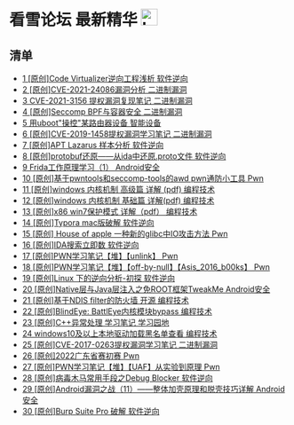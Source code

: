 # 看雪论坛 最新精华 <img src="https://file.ipadown.com/tophub/assets/images/media/bbs.pediy.com.png_50x50.png" width="30" alt="Logo"></img>

## 清单

* [1 [原创]Code Virtualizer逆向工程浅析 软件逆向](https://bbs.pediy.com/thread-273533.htm)
* [2 [原创]CVE-2021-24086漏洞分析 二进制漏洞](https://bbs.pediy.com/thread-273526.htm)
* [3 CVE-2021-3156 提权漏洞复现笔记 二进制漏洞](https://bbs.pediy.com/thread-273504.htm)
* [4 [原创]Seccomp BPF与容器安全 二进制漏洞](https://bbs.pediy.com/thread-273495.htm)
* [5 用uboot"操控"某路由器设备 智能设备](https://bbs.pediy.com/thread-273494.htm)
* [6 [原创]CVE-2019-1458提权漏洞学习笔记 二进制漏洞](https://bbs.pediy.com/thread-273474.htm)
* [7 [原创]APT Lazarus 样本分析 软件逆向](https://bbs.pediy.com/thread-273460.htm)
* [8 [原创]protobuf还原——从ida中还原.proto文件 软件逆向](https://bbs.pediy.com/thread-273455.htm)
* [9 Frida工作原理学习（1） Android安全](https://bbs.pediy.com/thread-273450.htm)
* [10 [原创]基于pwntools和seccomp-tools的awd pwn通防小工具 Pwn](https://bbs.pediy.com/thread-273437.htm)
* [11 [原创]windows 内核机制 高级篇 详解 (pdf) 编程技术](https://bbs.pediy.com/thread-273424.htm)
* [12 [原创]windows 内核机制 基础篇 详解(pdf) 编程技术](https://bbs.pediy.com/thread-273423.htm)
* [13 [原创]x86 win7保护模式 详解（pdf） 编程技术](https://bbs.pediy.com/thread-273422.htm)
* [14 [原创]Typora mac版破解 软件逆向](https://bbs.pediy.com/thread-273420.htm)
* [15 [原创] House of apple 一种新的glibc中IO攻击方法 Pwn](https://bbs.pediy.com/thread-273418.htm)
* [16 [原创]IDA搜索立即数 软件逆向](https://bbs.pediy.com/thread-273406.htm)
* [17 [原创]PWN学习笔记【堆】【unlink】 Pwn](https://bbs.pediy.com/thread-273402.htm)
* [18 [原创]PWN学习笔记【堆】【off-by-null】【Asis_2016_b00ks】 Pwn](https://bbs.pediy.com/thread-273374.htm)
* [19 [原创]Linux 下的逆向分析-初探 软件逆向](https://bbs.pediy.com/thread-273363.htm)
* [20 [原创]Native层与Java层注入之免ROOT框架TweakMe Android安全](https://bbs.pediy.com/thread-273361.htm)
* [21 [原创]基于NDIS filter的防火墙 开源 编程技术](https://bbs.pediy.com/thread-273344.htm)
* [22 [原创]BlindEye: BattlEye内核模块bypass 编程技术](https://bbs.pediy.com/thread-273334.htm)
* [23 [原创]C++异常处理 学习笔记 学习园地](https://bbs.pediy.com/thread-273332.htm)
* [24 windows10及以上本地驱动加载黑名单查看 编程技术](https://bbs.pediy.com/thread-273316.htm)
* [25 [原创]CVE-2017-0263提权漏洞学习笔记 二进制漏洞](https://bbs.pediy.com/thread-273313.htm)
* [26 [原创]2022广东省赛初赛 Pwn](https://bbs.pediy.com/thread-273312.htm)
* [27 [原创]PWN学习笔记【堆】【UAF】从实验到原理 Pwn](https://bbs.pediy.com/thread-273308.htm)
* [28 [原创]病毒木马常用手段之Debug Blocker 软件逆向](https://bbs.pediy.com/thread-273294.htm)
* [29 [原创]Android漏洞之战（11）——整体加壳原理和脱壳技巧详解 Android安全](https://bbs.pediy.com/thread-273293.htm)
* [30 [原创]Burp Suite Pro 破解 软件逆向](https://bbs.pediy.com/thread-273274.htm)
